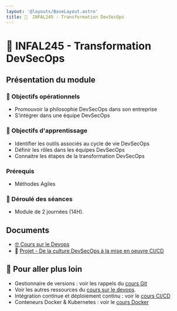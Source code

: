 ```yaml
---
layout: '@layouts/BaseLayout.astro'
title: 󱃾  INFAL245 - Transformation DevSecOps
---
```


# 󱃾  INFAL245 - Transformation DevSecOps

## Présentation du module

### 🎯 Objectifs opérationnels

- Promouvoir la philosophie DevSecOps dans son entreprise
- S’intégrer dans une équipe DevSecOps

### 🎯 Objectifs d'apprentissage

- Identifier les outils associés au cycle de vie DevSecOps
- Définir les rôles dans les équipes DevSecOps
- Connaitre les étapes de la transformation DevSecOps

### Prérequis

- Méthodes Agiles

### 📅 Déroulé des séances

- Module de 2 journées (14H).

## Documents

- [🤓 Cours sur le Devops](./devsecops/cours)
- 📌 [Projet - De la culture DevSecOps à la mise en oeuvre CI/CD](./devsecops/projet)

## 🔗 Pour aller plus loin

- Gestionnaire de versions : voir les rappels du [cours Git](/cours/git)
- Voir les autres ressources du [cours sur le devops](/cours/devops).
- Intégration continue et déploiement continu : voir le [cours CI/CD](/cours/ci)
- Conteneurs Docker & Kubernetes : voir le [cours Docker](/cours/docker)

